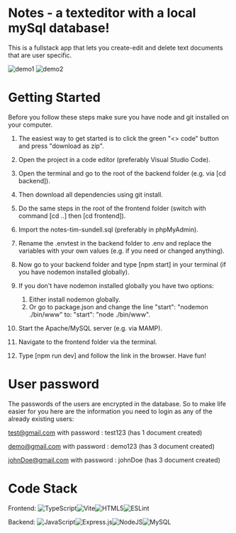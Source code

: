 ﻿# Notes - a texteditor with a local mySql database!

This is a fullstack app that lets you create-edit and delete text documents that are user specific.

![demo1](https://user-images.githubusercontent.com/100682425/232146673-95b2ac40-5772-44df-bfbf-a3cc3bc4463a.png)
![demo2](https://user-images.githubusercontent.com/100682425/232256191-2713bfc9-c051-492d-bfa0-d13cd5e3f48f.png)

# Getting Started

Before you follow these steps make sure you have node and git installed on your computer.

1. The easiest way to get started is to click the green "<> code" button and press "download as
   zip".
2. Open the project in a code editor (preferably Visual Studio Code).
3. Open the terminal and go to the root of the backend folder (e.g. via [cd backend]).
4. Then download all dependencies using git install.
5. Do the same steps in the root of the frontend folder (switch with command [cd ..] then [cd
   frontend]).
6. Import the notes-tim-sundell.sql (preferably in phpMyAdmin).
7. Rename the .envtest in the backend folder to .env and replace the variables with your own values
   (e.g. if you need or changed anything).
8. Now go to your backend folder and type [npm start] in your terminal (if you have nodemon
   installed globally).
9. If you don't have nodemon installed globally you have two options:

   1. Either install nodemon globally.
   2. Or go to package.json and change the line "start": "nodemon ./bin/www" to: "start": "node
      ./bin/www".

10. Start the Apache/MySQL server (e.g. via MAMP).
11. Navigate to the frontend folder via the terminal.
12. Type [npm run dev] and follow the link in the browser. Have fun!

# User password

The passwords of the users are encrypted in the database. So to make life easier for you here are the
information you need to login as any of the already existing users:

test@gmail.com with password : test123      (has 1 document created)

demo@gmail.com with password : demo123      (has 3 document created)

johnDoe@gmail.com with password : johnDoe   (has 3 document created)

# Code Stack

Frontend:
![TypeScript](https://img.shields.io/badge/typescript-%23007ACC.svg?style=for-the-badge&logo=typescript&logoColor=white)![Vite](https://img.shields.io/badge/vite-%23646CFF.svg?style=for-the-badge&logo=vite&logoColor=white)![HTML5](https://img.shields.io/badge/html5-%23E34F26.svg?style=for-the-badge&logo=html5&logoColor=white)![ESLint](https://img.shields.io/badge/ESLint-4B3263?style=for-the-badge&logo=eslint&logoColor=white)

Backend:
![JavaScript](https://img.shields.io/badge/javascript-%23323330.svg?style=for-the-badge&logo=javascript&logoColor=%23F7DF1E)![Express.js](https://img.shields.io/badge/express.js-%23404d59.svg?style=for-the-badge&logo=express&logoColor=%2361DAFB)![NodeJS](https://img.shields.io/badge/node.js-6DA55F?style=for-the-badge&logo=node.js&logoColor=white)![MySQL](https://img.shields.io/badge/mysql-%2300f.svg?style=for-the-badge&logo=mysql&logoColor=white)
